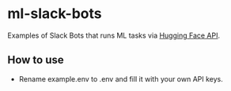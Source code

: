# ml-slack-bots

Examples of Slack Bots that runs ML tasks via [Hugging Face API](https://huggingface.co/inference-api).

## How to use

- Rename example.env to .env and fill it with your own API keys.
